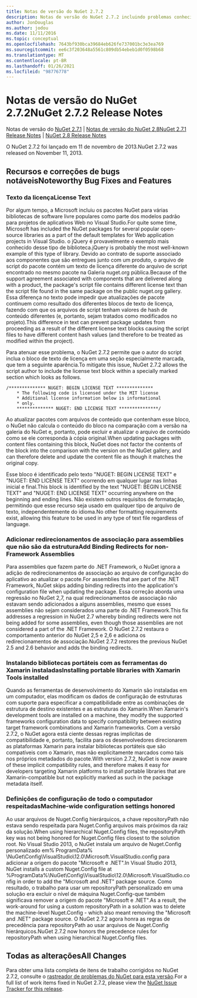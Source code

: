 ```yaml
---
title: Notas de versão do NuGet 2.7.2
description: Notas de versão do NuGet 2.7.2 incluindo problemas conhecidos, correções de bugs, recursos adicionados e DCRs.
author: JonDouglas
ms.author: jodou
ms.date: 11/11/2016
ms.topic: conceptual
ms.openlocfilehash: 7643bf930bca39684eb626fe737001bc3e3ea769
ms.sourcegitcommit: ee6c3f203648a5561c809db54ebeb1d0f0598b68
ms.translationtype: MT
ms.contentlocale: pt-BR
ms.lasthandoff: 01/26/2021
ms.locfileid: "98776778"
---
```

# <a name="nuget-272-release-notes"></a><span data-ttu-id="9e818-103">Notas de versão do NuGet 2.7.2</span><span class="sxs-lookup"><span data-stu-id="9e818-103">NuGet 2.7.2 Release Notes</span></span>

<span data-ttu-id="9e818-104">Notas de versão do [NuGet 2.7.1](../release-notes/nuget-2.7.1.md)  |  [Notas de versão do NuGet 2,8](../release-notes/nuget-2.8.md)</span><span class="sxs-lookup"><span data-stu-id="9e818-104">[NuGet 2.7.1 Release Notes](../release-notes/nuget-2.7.1.md) | [NuGet 2.8 Release Notes](../release-notes/nuget-2.8.md)</span></span>

<span data-ttu-id="9e818-105">O NuGet 2.7.2 foi lançado em 11 de novembro de 2013.</span><span class="sxs-lookup"><span data-stu-id="9e818-105">NuGet 2.7.2 was released on November 11, 2013.</span></span>

## <a name="noteworthy-bug-fixes-and-features"></a><span data-ttu-id="9e818-106">Recursos e correções de bugs notáveis</span><span class="sxs-lookup"><span data-stu-id="9e818-106">Noteworthy Bug Fixes and Features</span></span>

### <a name="license-text"></a><span data-ttu-id="9e818-107">Texto da licença</span><span class="sxs-lookup"><span data-stu-id="9e818-107">License Text</span></span>
<span data-ttu-id="9e818-108">Por algum tempo, a Microsoft incluiu os pacotes NuGet para várias bibliotecas de software livre populares como parte dos modelos padrão para projetos de aplicativos Web no Visual Studio.</span><span class="sxs-lookup"><span data-stu-id="9e818-108">For quite some time, Microsoft has included the NuGet packages for several popular open-source libraries as a part of the default templates for Web application projects in Visual Studio.</span></span> <span data-ttu-id="9e818-109">o jQuery é provavelmente o exemplo mais conhecido desse tipo de biblioteca.</span><span class="sxs-lookup"><span data-stu-id="9e818-109">jQuery is probably the most well-known example of this type of library.</span></span> <span data-ttu-id="9e818-110">Devido ao contrato de suporte associado aos componentes que são entregues junto com um produto, o arquivo de script do pacote contém um texto de licença diferente do arquivo de script encontrado no mesmo pacote na Galeria nuget.org pública.</span><span class="sxs-lookup"><span data-stu-id="9e818-110">Because of the support agreement associated with components that are delivered along with a product, the package's script file contains different license text than the script file found in the same package on the public nuget.org gallery.</span></span> <span data-ttu-id="9e818-111">Essa diferença no texto pode impedir que atualizações de pacote continuem como resultado dos diferentes blocos de texto de licença, fazendo com que os arquivos de script tenham valores de hash de conteúdo diferentes (e, portanto, sejam tratados como modificados no projeto).</span><span class="sxs-lookup"><span data-stu-id="9e818-111">This difference in text can prevent package updates from proceeding as a result of the different license text blocks causing the script files to have different content hash values (and therefore to be treated as modified within the project).</span></span>

<span data-ttu-id="9e818-112">Para atenuar esse problema, o NuGet 2.7.2 permite que o autor do script inclua o bloco de texto de licença em uma seção especialmente marcada, que tem a seguinte aparência.</span><span class="sxs-lookup"><span data-stu-id="9e818-112">To mitigate this issue, NuGet 2.7.2 allows the script author to include the license text block within a specially marked section which looks as follows.</span></span>

```
/************** NUGET: BEGIN LICENSE TEXT **************
    * The following code is licensed under the MIT license
    * Additional license information below is informational
    * only.
    ************** NUGET: END LICENSE TEXT ***************/
```

<span data-ttu-id="9e818-113">Ao atualizar pacotes com arquivos de conteúdo que contenham esse bloco, o NuGet não calcula o conteúdo do bloco na comparação com a versão na galeria do NuGet e, portanto, pode excluir e atualizar o arquivo de conteúdo como se ele corresponda à cópia original.</span><span class="sxs-lookup"><span data-stu-id="9e818-113">When updating packages with content files containing this block, NuGet does not factor the contents of the block into the comparison with the version on the NuGet gallery, and can therefore delete and update the content file as though it matches the original copy.</span></span>

<span data-ttu-id="9e818-114">Esse bloco é identificado pelo texto "NUGET: BEGIN LICENSE TEXT" e "NUGET: END LICENSE TEXT" ocorrendo em qualquer lugar nas linhas inicial e final.</span><span class="sxs-lookup"><span data-stu-id="9e818-114">This block is identified by the text "NUGET: BEGIN LICENSE TEXT" and "NUGET: END LICENSE TEXT" occurring anywhere on the beginning and ending lines.</span></span>  <span data-ttu-id="9e818-115">Não existem outros requisitos de formatação, permitindo que esse recurso seja usado em qualquer tipo de arquivo de texto, independentemente do idioma.</span><span class="sxs-lookup"><span data-stu-id="9e818-115">No other formatting requirements exist, allowing this feature to be used in any type of text file regardless of language.</span></span>

### <a name="add-binding-redirects-for-non-framework-assemblies"></a><span data-ttu-id="9e818-116">Adicionar redirecionamentos de associação para assemblies que não são da estrutura</span><span class="sxs-lookup"><span data-stu-id="9e818-116">Add Binding Redirects for non-Framework Assemblies</span></span>
<span data-ttu-id="9e818-117">Para assemblies que fazem parte do .NET Framework, o NuGet ignora a adição de redirecionamentos de associação ao arquivo de configuração do aplicativo ao atualizar o pacote.</span><span class="sxs-lookup"><span data-stu-id="9e818-117">For assemblies that are part of the .NET Framework, NuGet skips adding binding redirects into the application's configuration file when updating the package.</span></span> <span data-ttu-id="9e818-118">Essa correção aborda uma regressão no NuGet 2,7, na qual redirecionamentos de associação não estavam sendo adicionados a alguns assemblies, mesmo que esses assemblies não sejam considerados uma parte do .NET Framework.</span><span class="sxs-lookup"><span data-stu-id="9e818-118">This fix addresses a regression in NuGet 2.7 whereby binding redirects were not being added for some assemblies, even though those assemblies are not considered a part of the .NET Framework.</span></span> <span data-ttu-id="9e818-119">O NuGet 2.7.2 restaura o comportamento anterior do NuGet 2,5 e 2,6 e adiciona os redirecionamentos de associação.</span><span class="sxs-lookup"><span data-stu-id="9e818-119">NuGet 2.7.2 restores the previous NuGet 2.5 and 2.6 behavior and adds the binding redirects.</span></span>

### <a name="installing-portable-libraries-with-xamarin-tools-installed"></a><span data-ttu-id="9e818-120">Instalando bibliotecas portáteis com as ferramentas do Xamarin instaladas</span><span class="sxs-lookup"><span data-stu-id="9e818-120">Installing portable libraries with Xamarin Tools installed</span></span>
<span data-ttu-id="9e818-121">Quando as ferramentas de desenvolvimento do Xamarin são instaladas em um computador, elas modificam os dados de configuração de estruturas com suporte para especificar a compatibilidade entre as combinações de estrutura de destino existentes e as estruturas do Xamarin.</span><span class="sxs-lookup"><span data-stu-id="9e818-121">When Xamarin's development tools are installed on a machine, they modify the supported frameworks configuration data to specify compatibility between existing target framework combinations and Xamarin frameworks.</span></span> <span data-ttu-id="9e818-122">Com a versão 2.7.2, o NuGet agora está ciente dessas regras implícitas de compatibilidade e, portanto, facilita para os desenvolvedores direcionarem as plataformas Xamarin para instalar bibliotecas portáteis que são compatíveis com o Xamarin, mas não explicitamente marcados como tais nos próprios metadados do pacote.</span><span class="sxs-lookup"><span data-stu-id="9e818-122">With version 2.7.2, NuGet is now aware of these implicit compatibility rules, and therefore makes it easy for developers targeting Xamarin platforms to install portable libraries that are Xamarin-compatible but not explicitly marked as such in the package metadata itself.</span></span>

### <a name="machine-wide-configuration-settings-honored"></a><span data-ttu-id="9e818-123">Definições de configuração de todo o computador respeitadas</span><span class="sxs-lookup"><span data-stu-id="9e818-123">Machine-wide configuration settings honored</span></span>
<span data-ttu-id="9e818-124">Ao usar arquivos de Nuget.Config hierárquicos, a chave repositoryPath não estava sendo respeitada para Nuget.Config arquivos mais próximos da raiz da solução.</span><span class="sxs-lookup"><span data-stu-id="9e818-124">When using hierarchical Nuget.Config files, the repositoryPath key was not being honored for Nuget.Config files closest to the solution root.</span></span> <span data-ttu-id="9e818-125">No Visual Studio 2013, o NuGet instala um arquivo de Nuget.Config personalizado em% ProgramData% \NuGet\Config\VisualStudio\12.0\Microsoft.VisualStudio.config para adicionar a origem do pacote "Microsoft e .NET".</span><span class="sxs-lookup"><span data-stu-id="9e818-125">In Visual Studio 2013, NuGet installs a custom Nuget.Config file at %ProgramData%\NuGet\Config\VisualStudio\12.0\Microsoft.VisualStudio.config in order to add the "Microsoft and .NET" package source.</span></span> <span data-ttu-id="9e818-126">Como resultado, o trabalho para usar um repositoryPath personalizado em uma solução era excluir o nível de máquina Nuget.Config-que também significava remover a origem do pacote "Microsoft e .NET".</span><span class="sxs-lookup"><span data-stu-id="9e818-126">As a result, the work-around for using a custom repositoryPath in a solution was to delete the machine-level Nuget.Config - which also meant removing the "Microsoft and .NET" package source.</span></span> <span data-ttu-id="9e818-127">O NuGet 2.7.2 agora honra as regras de precedência para repositoryPath ao usar arquivos de Nuget.Config hierárquicos.</span><span class="sxs-lookup"><span data-stu-id="9e818-127">NuGet 2.7.2 now honors the precedence rules for repositoryPath when using hierarchical Nuget.Config files.</span></span>

## <a name="all-changes"></a><span data-ttu-id="9e818-128">Todas as alterações</span><span class="sxs-lookup"><span data-stu-id="9e818-128">All Changes</span></span>
<span data-ttu-id="9e818-129">Para obter uma lista completa de itens de trabalho corrigidos no NuGet 2.7.2, consulte o [rastreador de problemas do NuGet para esta versão](https://nuget.codeplex.com/workitem/list/advanced?keyword=&status=All&type=All&priority=All&release=NuGet%202.7.2&assignedTo=All&component=All&sortField=LastUpdatedDate&sortDirection=Descending&page=0&reasonClosed=Fixed).</span><span class="sxs-lookup"><span data-stu-id="9e818-129">For a full list of work items fixed in NuGet 2.7.2, please view the [NuGet Issue Tracker for this release](https://nuget.codeplex.com/workitem/list/advanced?keyword=&status=All&type=All&priority=All&release=NuGet%202.7.2&assignedTo=All&component=All&sortField=LastUpdatedDate&sortDirection=Descending&page=0&reasonClosed=Fixed).</span></span>
